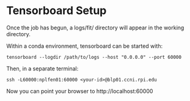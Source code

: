 # Tensorboard Setup

Once the job has begun, a logs/fit/ directory will appear in the working directory. 

Within a conda environment, tensorboard can be started with:

    tensorboard --logdir /path/to/logs --host "0.0.0.0" --port 60000

Then, in a separate terminal:

    ssh -L60000:nplfen01:60000 <your-id>@blp01.ccni.rpi.edu

Now you can point your browser to http://localhost:60000
